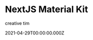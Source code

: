 ---
title: NextJS Material Kit
github: https://github.com/creativetimofficial/nextjs-material-kit
demo: https://demos.creative-tim.com/nextjs-material-kit/components
license: MIT
author: creative tim
author_link: ''
author_twitter: creativetim
date: 2021-04-29T00:00:00.000Z
ssg:
  - Next
cms: null
css: null
category:
  - Boilerplate
description: >-
  NextJS Material Kit is a Free Material-UI Kit with a fresh, new design
  inspired by Google's material design and is was developed using NextJS,
  starting from this starter project by Material-UI and Material Kit React by
  Creative Tim.
draft: true
publish_date: '2019-08-29T08:48:02Z'
update_date: '2022-08-15T06:44:58Z'
github_star: 240
github_fork: 238
---